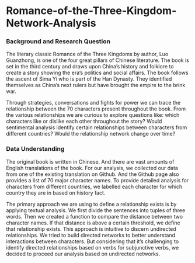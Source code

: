 # Romance-of-the-Three-Kingdom-Network-Analysis

### Background and Research Question
The literary classic Romance of the Three Kingdoms by author, Luo Guanzhong, is one of the four great pillars of Chinese literature. The book is set in the third century and draws upon China’s history and folklore to create a story showing the era’s politics and social affairs. The book follows the ascent of Sima Yi who is part of the Han Dynasty. They identified themselves as China’s next rulers but have brought the empire to the brink war. 

Through strategies, conversations and fights for power we can trace the relationship between the 70 characters present throughout the book. From the various relationships we are curious to explore questions like: which characters like or dislike each other throughout the story? Would sentimental analysis identify certain relationships between characters from different countries? Would the relationship network change over time?

### Data Understanding 
The original book is written in Chinese. And there are vast amounts of English translations of the book. For our analysis, we collected our data from one of the existing translation on Github.  And the Github page also provides a list of 70 major character names. To provide detailed analysis for characters from different countries, we labelled each character for which country they are in based on history fact. 	

The primary approach we are using to define a relationship exists is by applying textual analysis. We first divide the sentences into tuples of three words. Then we created a function to compare the distance between two character names. If that distance is above a certain threshold, we define that relationship exists. This approach is intuitive to discern undirected relationships. We tried to build directed networks to better understand interactions between characters. But considering that it’s challenging to identify directed relationships based on verbs for subjunctive verbs, we decided to proceed our analysis based on undirected networks.
